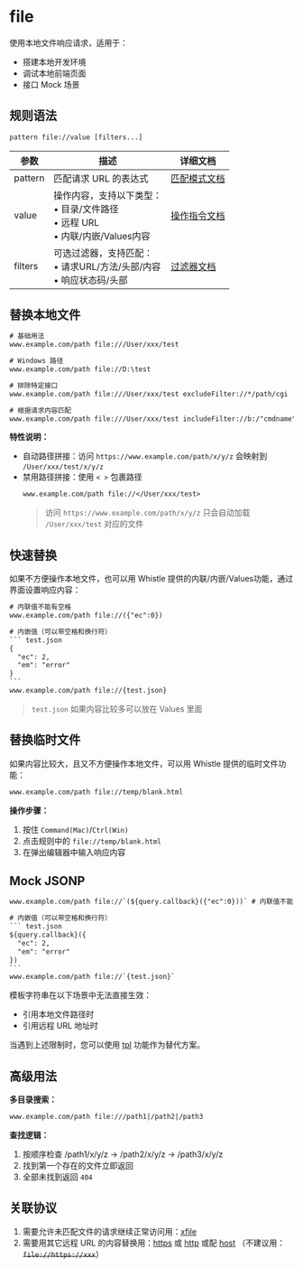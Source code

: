 # file
使用本地文件响应请求，适用于：
- 搭建本地开发环境
- 调试本地前端页面
- 接口 Mock 场景

## 规则语法
``` txt
pattern file://value [filters...]
```

| 参数    | 描述                                                         | 详细文档                  |
| ------- | ------------------------------------------------------------ | ------------------------- |
| pattern | 匹配请求 URL 的表达式                                        | [匹配模式文档](./pattern) |
| value   | 操作内容，支持以下类型：<br/>• 目录/文件路径<br/>• 远程 URL<br/>• 内联/内嵌/Values内容 | [操作指令文档](./operation)   |
| filters | 可选过滤器，支持匹配：<br/>• 请求URL/方法/头部/内容<br/>• 响应状态码/头部 | [过滤器文档](./filters) |


## 替换本地文件
``` txt
# 基础用法
www.example.com/path file:///User/xxx/test

# Windows 路径
www.example.com/path file://D:\test 

# 排除特定接口
www.example.com/path file:///User/xxx/test excludeFilter://*/path/cgi

# 根据请求内容匹配
www.example.com/path file:///User/xxx/test includeFilter://b:/"cmdname":\s*"test"/i
```
**特性说明：**
- 自动路径拼接：访问 `https://www.example.com/path/x/y/z` 会映射到 `/User/xxx/test/x/y/z`
- 禁用路径拼接：使用 `< >` 包裹路径
  ``` txt
  www.example.com/path file://</User/xxx/test>
  ```
  > 访问 `https://www.example.com/path/x/y/z`  只会自动加载 `/User/xxx/test` 对应的文件

## 快速替换
如果不方便操作本地文件，也可以用 Whistle 提供的内联/内嵌/Values功能，通过界面设置响应内容：
```` txt
# 内联值不能有空格
www.example.com/path file://({"ec":0})

# 内嵌值（可以带空格和换行符）
``` test.json
{
  "ec": 2,
  "em": "error"
}
```
www.example.com/path file://{test.json}
````
> `test.json` 如果内容比较多可以放在 Values 里面

## 替换临时文件
如果内容比较大，且又不方便操作本地文件，可以用 Whistle 提供的临时文件功能：
``` txt
www.example.com/path file://temp/blank.html
```
**操作步骤：**
1. 按住 `Command(Mac)`/`Ctrl(Win)`
2. 点击规则中的 `file://temp/blank.html`
3. 在弹出编辑器中输入响应内容

## Mock JSONP
```` txt
www.example.com/path file://`(${query.callback}({"ec":0}))` # 内联值不能有空格

# 内嵌值（可以带空格和换行符）
``` test.json
${query.callback}({
  "ec": 2,
  "em": "error"
})
```
www.example.com/path file://`{test.json}`
````

模板字符串在以下场景中无法直接生效：
- 引用本地文件路径时
- 引用远程 URL 地址时

当遇到上述限制时，您可以使用 [tpl](./tpl) 功能作为替代方案。

## 高级用法
**多目录搜索：**
``` txt
www.example.com/path file:///path1|/path2|/path3
```

**查找逻辑：**
1. 按顺序检查 /path1/x/y/z → /path2/x/y/z → /path3/x/y/z
2. 找到第一个存在的文件立即返回
3. 全部未找到返回 `404`

## 关联协议
1. 需要允许未匹配文件的请求继续正常访问用：[xfile](./xfile)
2. 需要用其它远程 URL 的内容替换用：[https](./https) 或 [http](./http) 或配 [host](./host) （不建议用：<del>`file://https://xxx`</del>）
